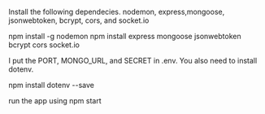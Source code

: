 Install the following dependecies. 
nodemon, express,mongoose, jsonwebtoken, bcrypt, cors, and socket.io

npm install -g nodemon
npm install express mongoose jsonwebtoken bcrypt cors socket.io

I put the PORT, MONGO_URL, and SECRET in .env. You also need to install dotenv.

npm install dotenv --save

run the app using npm start